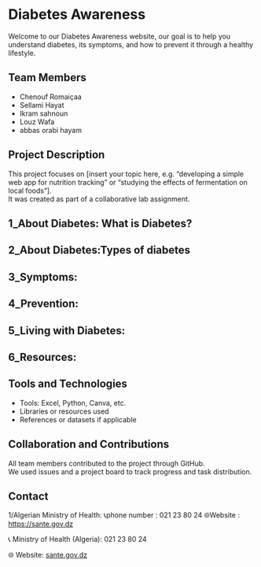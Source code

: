 # Diabetes Awareness
Welcome to our Diabetes Awareness website, our goal is to help you understand diabetes, its symptoms, and how to prevent it through a healthy lifestyle.

## Team Members
- Chenouf Romaiçaa 
- Sellami Hayat 
-  Ikram sahnoun 
- Louz Wafa
- abbas orabi hayam 

## Project Description
This project focuses on [insert your topic here, e.g. “developing a simple web app for nutrition tracking” or “studying the effects of fermentation on local foods”].  
It was created as part of a collaborative lab assignment.

## 1_About Diabetes: What is Diabetes?

   
## 2_About Diabetes:Types of diabetes


## 3_Symptoms:


## 4_Prevention:


## 5_Living with Diabetes:

## 6_Resources:



## Tools and Technologies
- Tools: Excel, Python, Canva, etc.  
- Libraries or resources used  
- References or datasets if applicable  

## Collaboration and Contributions
All team members contributed to the project through GitHub.  
We used issues and a project board to track progress and task distribution.

## Contact
1/Algerian Ministry of Health:
📞phone number : 021 23 80 24
🌐Website : https://sante.gov.dz
<p>📞 Ministry of Health (Algeria): 021 23 80 24</p>
<p>🌐 Website: <a href="https://sante.gov.dz" target="_blank">sante.gov.dz</a></p>


